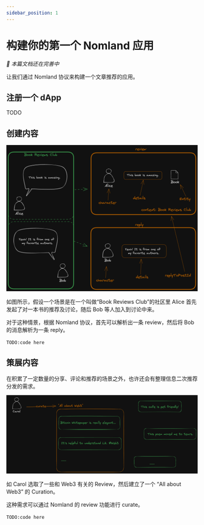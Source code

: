 ```yaml
---
sidebar_position: 1
---
```


# 构建你的第一个 Nomland 应用

<i>👷 本篇文档还在完善中</i>

让我们通过 Nomland 协议来构建一个文章推荐的应用。

## 注册一个 dApp

TODO

## 创建内容

![Locale Dropdown](../img/nomland-overview.png)

如图所示，假设一个场景是在一个叫做“Book Reviews Club”的社区里 Alice 首先发起了对一本书的推荐及讨论，随后 Bob 等人加入到讨论中来。

对于这种情景，根据 Nomland 协议，首先可以解析出一条 review，然后将 Bob 的消息解析为一条 reply。

`TODO:code here`

## 策展内容

在积累了一定数量的分享、评论和推荐的场景之外，也许还会有整理信息二次推荐分发的需求。

![Locale Dropdown](../img/nomland-curation.png)

如 Carol 选取了一些和 Web3 有关的 Review，然后建立了一个 “All about Web3” 的 Curation。

这种需求可以通过 Nomland 的 review 功能进行 curate。

`TODO:code here`
